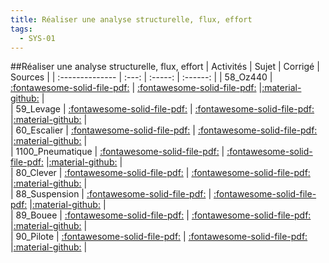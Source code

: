 ```yaml
---
title: Réaliser une analyse structurelle, flux, effort 
tags:
  - SYS-01
---
```

[comment]: <> (Généré automatiquement par make_all_activites.py, creation_fichiers_activites)

##Réaliser une analyse structurelle, flux, effort 
| Activités | Sujet | Corrigé | Sources  | 
| :-------------- | :---: | :-----: | :------: | 
| 58_Oz440 | [:fontawesome-solid-file-pdf:](https://xpessoles-cpge.fr/pdf/SYS-01_58_Oz440_Sujet.pdf) | [:fontawesome-solid-file-pdf:](https://xpessoles-cpge.fr/pdf/SYS-01_58_Oz440_Corrige.pdf) |[:material-github:](https://github.com/xpessoles/PSI_ExercicesCompetences/tree/main/Fonctionnelle/58_Oz440) |  
| 59_Levage | [:fontawesome-solid-file-pdf:](https://xpessoles-cpge.fr/pdf/SYS-01_59_Levage_Sujet.pdf) | [:fontawesome-solid-file-pdf:](https://xpessoles-cpge.fr/pdf/SYS-01_59_Levage_Corrige.pdf) |[:material-github:](https://github.com/xpessoles/PSI_ExercicesCompetences/tree/main/Fonctionnelle/59_Levage) |  
| 60_Escalier | [:fontawesome-solid-file-pdf:](https://xpessoles-cpge.fr/pdf/SYS-01_60_Escalier_Sujet.pdf) | [:fontawesome-solid-file-pdf:](https://xpessoles-cpge.fr/pdf/SYS-01_60_Escalier_Corrige.pdf) |[:material-github:](https://github.com/xpessoles/PSI_ExercicesCompetences/tree/main/Fonctionnelle/60_Escalier) |  
| 1100_Pneumatique | [:fontawesome-solid-file-pdf:](https://xpessoles-cpge.fr/pdf/SYS-01_1100_Pneumatique_Sujet.pdf) | [:fontawesome-solid-file-pdf:](https://xpessoles-cpge.fr/pdf/SYS-01_1100_Pneumatique_Corrige.pdf) |[:material-github:](https://github.com/xpessoles/PSI_ExercicesCompetences/tree/main/Puissance/1100_Pneumatique) |  
| 80_Clever | [:fontawesome-solid-file-pdf:](https://xpessoles-cpge.fr/pdf/SYS-01_80_Clever_Sujet.pdf) | [:fontawesome-solid-file-pdf:](https://xpessoles-cpge.fr/pdf/SYS-01_80_Clever_Corrige.pdf) |[:material-github:](https://github.com/xpessoles/PSI_ExercicesCompetences/tree/main/Puissance/80_Clever) |  
| 88_Suspension | [:fontawesome-solid-file-pdf:](https://xpessoles-cpge.fr/pdf/SYS-01_88_Suspension_Sujet.pdf) | [:fontawesome-solid-file-pdf:](https://xpessoles-cpge.fr/pdf/SYS-01_88_Suspension_Corrige.pdf) |[:material-github:](https://github.com/xpessoles/PSI_ExercicesCompetences/tree/main/Puissance/88_Suspension) |  
| 89_Bouee | [:fontawesome-solid-file-pdf:](https://xpessoles-cpge.fr/pdf/SYS-01_89_Bouee_Sujet.pdf) | [:fontawesome-solid-file-pdf:](https://xpessoles-cpge.fr/pdf/SYS-01_89_Bouee_Corrige.pdf) |[:material-github:](https://github.com/xpessoles/PSI_ExercicesCompetences/tree/main/Puissance/89_Bouee) |  
| 90_Pilote | [:fontawesome-solid-file-pdf:](https://xpessoles-cpge.fr/pdf/SYS-01_90_Pilote_Sujet.pdf) | [:fontawesome-solid-file-pdf:](https://xpessoles-cpge.fr/pdf/SYS-01_90_Pilote_Corrige.pdf) |[:material-github:](https://github.com/xpessoles/PSI_ExercicesCompetences/tree/main/Puissance/90_Pilote) |  

